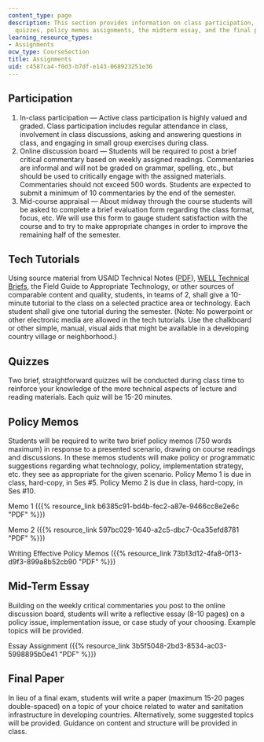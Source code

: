 ```yaml
---
content_type: page
description: This section provides information on class participation, tech tutorials,
  quizzes, policy memos assignments, the midterm essay, and the final paper.
learning_resource_types:
- Assignments
ocw_type: CourseSection
title: Assignments
uid: c4587ca4-f0d3-b7df-e143-068923251e36
---
```


Participation
-------------

1.  In-class participation — Active class participation is highly valued and graded. Class participation includes regular attendance in class, involvement in class discussions, asking and answering questions in class, and engaging in small group exercises during class.
2.  Online discussion board — Students will be required to post a brief critical commentary based on weekly assigned readings. Commentaries are informal and will not be graded on grammar, spelling, etc., but should be used to critically engage with the assigned materials. Commentaries should not exceed 500 words. Students are expected to submit a minimum of 10 commentaries by the end of the semester.
3.  Mid-course appraisal — About midway through the course students will be asked to complete a brief evaluation form regarding the class format, focus, etc. We will use this form to gauge student satisfaction with the course and to try to make appropriate changes in order to improve the remaining half of the semester.

Tech Tutorials
--------------

Using source material from USAID Technical Notes ([PDF](http://pdf.usaid.gov/pdf_docs/pbaab555.pdf)), [WELL Technical Briefs](https://www.lboro.ac.uk/orgs/well/resources/technical-briefs/technical-briefs.htm), the Field Guide to Appropriate Technology, or other sources of comparable content and quality, students, in teams of 2, shall give a 10-minute tutorial to the class on a selected practice area or technology. Each student shall give one tutorial during the semester. (Note: No powerpoint or other electronic media are allowed in the tech tutorials. Use the chalkboard or other simple, manual, visual aids that might be available in a developing country village or neighborhood.)

Quizzes
-------

Two brief, straightforward quizzes will be conducted during class time to reinforce your knowledge of the more technical aspects of lecture and reading materials. Each quiz will be 15-20 minutes.

Policy Memos
------------

Students will be required to write two brief policy memos (750 words maximum) in response to a presented scenario, drawing on course readings and discussions. In these memos students will make policy or programmatic suggestions regarding what technology, policy, implementation strategy, etc. they see as appropriate for the given scenario. Policy Memo 1 is due in class, hard-copy, in Ses #5. Policy Memo 2 is due in class, hard-copy, in Ses #10.

Memo 1 ({{% resource_link b6385c91-bd4b-fec2-a87e-9466cc8e2e6c "PDF" %}})

Memo 2 ({{% resource_link 597bc029-1640-a2c5-dbc7-0ca35efd8781 "PDF" %}})

Writing Effective Policy Memos ({{% resource_link 73b13d12-4fa8-0f13-d9f3-899a8b52cb90 "PDF" %}})

Mid-Term Essay
--------------

Building on the weekly critical commentaries you post to the online discussion board, students will write a reflective essay (8-10 pages) on a policy issue, implementation issue, or case study of your choosing. Example topics will be provided.

Essay Assignment ({{% resource_link 3b5f5048-2bd3-8534-ac03-5998895b0e41 "PDF" %}})

Final Paper
-----------

In lieu of a final exam, students will write a paper (maximum 15-20 pages double-spaced) on a topic of your choice related to water and sanitation infrastructure in developing countries. Alternatively, some suggested topics will be provided. Guidance on content and structure will be provided in class.